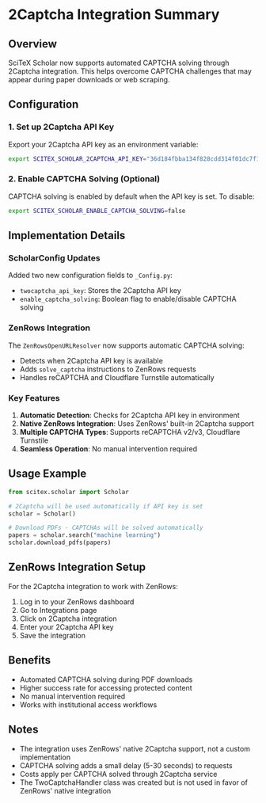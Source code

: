 # 2Captcha Integration Summary

## Overview
SciTeX Scholar now supports automated CAPTCHA solving through 2Captcha integration. This helps overcome CAPTCHA challenges that may appear during paper downloads or web scraping.

## Configuration

### 1. Set up 2Captcha API Key
Export your 2Captcha API key as an environment variable:
```bash
export SCITEX_SCHOLAR_2CAPTCHA_API_KEY="36d184fbba134f828cdd314f01dc7f18"
```

### 2. Enable CAPTCHA Solving (Optional)
CAPTCHA solving is enabled by default when the API key is set. To disable:
```bash
export SCITEX_SCHOLAR_ENABLE_CAPTCHA_SOLVING=false
```

## Implementation Details

### ScholarConfig Updates
Added two new configuration fields to `_Config.py`:
- `twocaptcha_api_key`: Stores the 2Captcha API key
- `enable_captcha_solving`: Boolean flag to enable/disable CAPTCHA solving

### ZenRows Integration
The `ZenRowsOpenURLResolver` now supports automatic CAPTCHA solving:
- Detects when 2Captcha API key is available
- Adds `solve_captcha` instructions to ZenRows requests
- Handles reCAPTCHA and Cloudflare Turnstile automatically

### Key Features
1. **Automatic Detection**: Checks for 2Captcha API key in environment
2. **Native ZenRows Integration**: Uses ZenRows' built-in 2Captcha support
3. **Multiple CAPTCHA Types**: Supports reCAPTCHA v2/v3, Cloudflare Turnstile
4. **Seamless Operation**: No manual intervention required

## Usage Example

```python
from scitex.scholar import Scholar

# 2Captcha will be used automatically if API key is set
scholar = Scholar()

# Download PDFs - CAPTCHAs will be solved automatically
papers = scholar.search("machine learning")
scholar.download_pdfs(papers)
```

## ZenRows Integration Setup
For the 2Captcha integration to work with ZenRows:
1. Log in to your ZenRows dashboard
2. Go to Integrations page
3. Click on 2Captcha integration
4. Enter your 2Captcha API key
5. Save the integration

## Benefits
- Automated CAPTCHA solving during PDF downloads
- Higher success rate for accessing protected content
- No manual intervention required
- Works with institutional access workflows

## Notes
- The integration uses ZenRows' native 2Captcha support, not a custom implementation
- CAPTCHA solving adds a small delay (5-30 seconds) to requests
- Costs apply per CAPTCHA solved through 2Captcha service
- The TwoCaptchaHandler class was created but is not used in favor of ZenRows' native integration